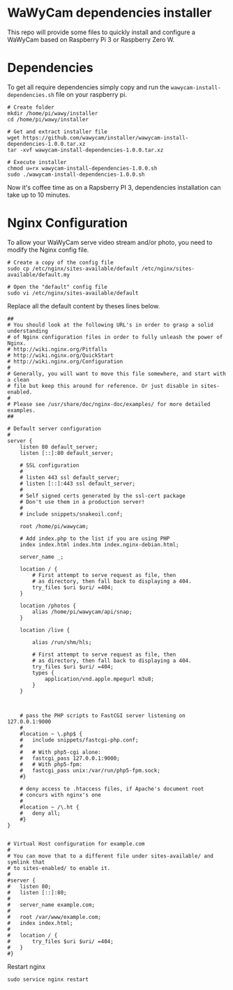 # WaWyCam dependencies installer

This repo will provide some files to quickly install and configure a WaWyCam based on Raspberry Pi 3 or Raspberry Zero W.

# Dependencies

To get all require dependencies simply copy and run the ```wawycam-install-dependencies.sh``` file on your raspberry pi.


```
# Create folder
mkdir /home/pi/wawy/installer
cd /home/pi/wawy/installer

# Get and extract installer file
wget https://github.com/wawycam/installer/wawycam-install-dependencies-1.0.0.tar.xz
tar -xvf wawycam-install-dependencies-1.0.0.tar.xz

# Execute installer
chmod u=rx wawycam-install-dependencies-1.0.0.sh
sudo ./wawycam-install-dependencies-1.0.0.sh
```

Now it's coffee time as on a Rapsberry PI 3, dependencies installation can take up to 10 minutes.

# Nginx Configuration

To allow your WaWyCam serve video stream and/or photo, you need to modify the Nginx config file.

```
# Create a copy of the config file
sudo cp /etc/nginx/sites-available/default /etc/nginx/sites-available/default.my

# Open the "default" config file
sudo vi /etc/nginx/sites-available/default
```

Replace all the default content by theses lines below.

```
##
# You should look at the following URL's in order to grasp a solid understanding
# of Nginx configuration files in order to fully unleash the power of Nginx.
# http://wiki.nginx.org/Pitfalls
# http://wiki.nginx.org/QuickStart
# http://wiki.nginx.org/Configuration
#
# Generally, you will want to move this file somewhere, and start with a clean
# file but keep this around for reference. Or just disable in sites-enabled.
#
# Please see /usr/share/doc/nginx-doc/examples/ for more detailed examples.
##

# Default server configuration
#
server {
	listen 80 default_server;
	listen [::]:80 default_server;

	# SSL configuration
	#
	# listen 443 ssl default_server;
	# listen [::]:443 ssl default_server;
	#
	# Self signed certs generated by the ssl-cert package
	# Don't use them in a production server!
	#
	# include snippets/snakeoil.conf;

	root /home/pi/wawycam;

	# Add index.php to the list if you are using PHP
	index index.html index.htm index.nginx-debian.html;

	server_name _;

	location / {
		# First attempt to serve request as file, then
		# as directory, then fall back to displaying a 404.
		try_files $uri $uri/ =404;
	}
	
	location /photos {
		alias /home/pi/wawycam/api/snap;
	}

	location /live {

		alias /run/shm/hls;

		# First attempt to serve request as file, then
		# as directory, then fall back to displaying a 404.
		try_files $uri $uri/ =404;
		types {
			application/vnd.apple.mpegurl m3u8;
		}
	}



	# pass the PHP scripts to FastCGI server listening on 127.0.0.1:9000
	#
	#location ~ \.php$ {
	#	include snippets/fastcgi-php.conf;
	#
	#	# With php5-cgi alone:
	#	fastcgi_pass 127.0.0.1:9000;
	#	# With php5-fpm:
	#	fastcgi_pass unix:/var/run/php5-fpm.sock;
	#}

	# deny access to .htaccess files, if Apache's document root
	# concurs with nginx's one
	#
	#location ~ /\.ht {
	#	deny all;
	#}
}


# Virtual Host configuration for example.com
#
# You can move that to a different file under sites-available/ and symlink that
# to sites-enabled/ to enable it.
#
#server {
#	listen 80;
#	listen [::]:80;
#
#	server_name example.com;
#
#	root /var/www/example.com;
#	index index.html;
#
#	location / {
#		try_files $uri $uri/ =404;
#	}
#}

```

Restart nginx

```
sudo service nginx restart
```